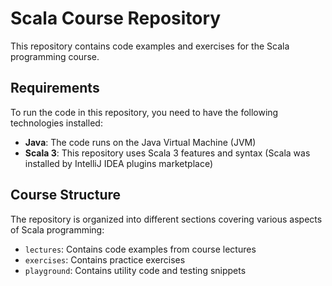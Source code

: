 # Scala Course Repository

This repository contains code examples and exercises for the Scala programming course.

## Requirements

To run the code in this repository, you need to have the following technologies installed:

- **Java**: The code runs on the Java Virtual Machine (JVM)
- **Scala 3**: This repository uses Scala 3 features and syntax
  (Scala was installed by IntelliJ IDEA plugins marketplace)

## Course Structure

The repository is organized into different sections covering various aspects of Scala programming:

- `lectures`: Contains code examples from course lectures
- `exercises`: Contains practice exercises
- `playground`: Contains utility code and testing snippets

